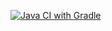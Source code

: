 [![Java CI with Gradle](https://github.com/ivangorbunov1996/BDD/actions/workflows/gradle.yml/badge.svg)](https://github.com/ivangorbunov1996/BDD/actions/workflows/gradle.yml)
